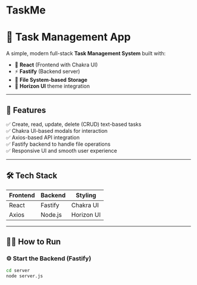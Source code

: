 # TaskMe

# 📝 Task Management App

A simple, modern full-stack **Task Management System** built with:

- 🧠 **React** (Frontend with Chakra UI)
- ⚡ **Fastify** (Backend server)
- 💾 **File System-based Storage**
- 🎨 **Horizon UI** theme integration





---

## 🚀 Features

✅ Create, read, update, delete (CRUD) text-based tasks  
✅ Chakra UI-based modals for interaction  
✅ Axios-based API integration  
✅ Fastify backend to handle file operations  
✅ Responsive UI and smooth user experience  

---

## 🛠️ Tech Stack

| Frontend  | Backend  | Styling     |
|-----------|----------|-------------|
| React     | Fastify  | Chakra UI   |
| Axios     | Node.js  | Horizon UI  |

---

## 🧑‍💻 How to Run

### ⚙️ Start the Backend (Fastify)
```bash
cd server
node server.js

